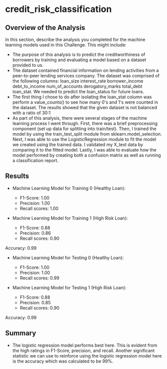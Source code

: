 # credit_risk_classification

## Overview of the Analysis

In this section, describe the analysis you completed for the machine learning models used in this Challenge. This might include:

* The purpose of this analysis is to predict the creditworthiness of borrowers by training and evaluating a model based on a dataset provided to us. 
* The dataset contained financial information on lending activities from a peer-to-peer lending services company. The dataset was comprised of the following columns: loan_size	interest_rate  borrower_income  debt_to_income  num_of_accounts  derogatory_marks  total_debt  loan_stat. We needed to predict the loan_status for future loans.
* The first thing I chose to do after isolating the loan_stat column was perform a value_counts() to see how many 0's and 1's were counted in the dataset. The results showed that the given dataset is not balanced with a ratio of 30:1
* As part of this analysis, there were several stages of the machine learning process I went through. First, there was a brief preprocessing component (set up data for splitting into train/test). Then, I trained the model by using the train_test_split module from 
sklearn.model_selection. Next, I was able to use the LogisticRegression module to fit the model we created using the trained data. I validated my X_test data by comparing it to the fitted model. Lastly, I was able to evaluate how the model performed by creating both a confusion matrix as well as running a classification report.

## Results

* Machine Learning Model for Training 0 (Healthy Loan):
    * F1-Score: 1.00
    * Precision: 1.00
    * Recall scores: 1.00

* Machine Learning Model for Training 1 (High Risk Loan):
    * F1-Score: 0.88
    * Precision: 0.86
    * Recall scores: 0.90

Accuracy: 0.99

* Machine Learning Model for Testing 0 (Healthy Loan):
    * F1-Score: 1.00
    * Precision: 1.00
    * Recall scores: 0.99

* Machine Learning Model for Testing 1 (High Risk Loan):
    * F1-Score: 0.88
    * Precision: 0.85
    * Recall scores: 0.90

Accuracy: 0.99

## Summary

* The logistic regression model performs best here. This is evident from the high ratings in F1-Score, precision, and recall. Another significant statistic we can use to reinforce using the logistic regression model here is the accuracy which was calculated to be 99%.
